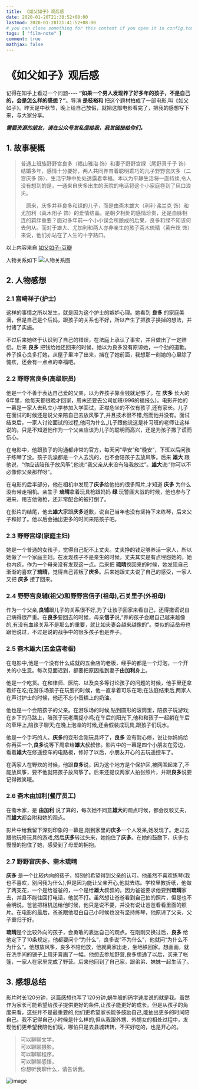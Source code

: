 ```yaml
---
title: 《如父如子》观后感
date: 2020-01-20T21:38:52+08:00
lastmod: 2020-01-28T21:41:52+08:00
# you can close something for this content if you open it in config.toml.
tags: [ "film-note" ] 
comment: true
mathjax: false
---
```


# 《如父如子》观后感

记得在知乎上看过一个问题---- **“如果一个男人发现养了好多年的孩子，不是自己的，会是怎么样的感想？”**。导演 **是枝裕和** 把这个题材拍成了一部电影,叫《如父如子》。昨天是中秋节，晚上给自己放假，就把这部电影看完了，把我的感想写下来，与大家分享。

***需要资源的朋友，请在公众号发私信给我，我发链接给你们。***

## 1. 故事梗概

>   普通上班族野野宫良多（福山雅治 饰）和妻子野野宫绿（尾野真千子 饰）结婚多年，感情十分要好，两人共同养育着聪明乖巧的儿子野野宫庆多（二宫庆多 饰），生活宁静中处处透露着幸福。本以为平静生活将一直持续,令人没有想到的是，一通来自庆多出生的医院的电话将这个小家庭卷到了风口浪尖。
> 
>　原来，庆多并非良多和绿的儿子，而是由斋木雄大（利利·弗兰克 饰）和尤加利（真木阳子 饰）的爱情结晶。是朝夕相处的感情珍贵，还是血脉相连的羁绊重要？面对多年前一个小小误会所酿成的后果，良多和绿不知该何去何从。而对于雄大、尤加利和两人亦非亲生的孩子斋木琉晴（黄升炫 饰）来说，他们亦站在了人生的十字路口。

以上内容来自 [如父如子-豆瓣](https://movie.douban.com/subject/10571509/)

人物关系如下
![人物关系图](https://www.dennisthink.com/wp-content/uploads/2020/09/如父如子关系表.jpg)

## 2. 人物感想

### 2.1 宫崎祥子(护士)

这样的事情之所以发生，就是因为这个护士的嫉妒心理。她看到 **良多** 的家庭美满，但是自己是个后妈，跟孩子的关系也不好，所以产生了把孩子换掉的想法，并付诸了实施。

不过后来她终于认识到了自己的错误，在法庭上承认了事实，并且做出了一定赔偿。后来 **良多** 把钱给她还回来的时候，她以为良多没有原谅她，一个劲的道歉。养子担心良多打她，从屋子里冲了出来，挡在了她前面，我想那一刻她的心里除了愧疚，还会有一点点的幸福吧。

### 2.2 野野宫良多(高级职员)

他是一个不善于表达自己爱的父亲，以为养孩子靠金钱就足够了。在 **庆多** 长大的6年里，他每天都很晚才回家，周末还要去公司加班(996的福报么)。电影开始的一幕是一家人去私立小学参加入学面试，正襟危坐的不仅有孩子,还有家长。儿子在面试的时候还是说父亲陪自己去放风筝了,并且技术很不错,然而他并没有。面试结束后，一家人讨论面试的过程,他问为什么,儿子跟他说这是补习班的老师让这样说的。只是不知道他作为一个父亲应该为儿子的聪明而高兴，还是为孩子撒了谎而伤心。

在电影中，他跟孩子的沟通都非常的官方，每天问“早安”和“晚安”，下班以后问孩子练琴了没。孩子洗澡都是一个人去洗的，也不会陪孩子去放风筝。后来 **雄大** 跟他说，“你应该陪孩子放风筝”,他说:“我父亲从来没有陪我放过”。**雄大**说:“你可以不必像你父亲那样呀”。

在电影的后半部分，他在相机中发现了**庆多**给他拍的很多照片,才知道 **庆多** 为什么没有带走相机。亲生子 **琉晴**拿着玩具枪跟妈妈 **绿** 玩警匪大战的时候，他也参与了进来，用吉他做枪，还非常配合的被打倒了。

在影片的结尾，他去**雄大**家跟**庆多**道歉，说自己当年也没有坚持下来练琴，后来父子和好了。他以后会抽出更多的时间来陪孩子吧。

### 2.3 野野宫绿(家庭主妇)

她是一个普通的女孩子，觉得自己配不上丈夫。丈夫挣的钱足够养活一家人，所以她做了一个家庭主妇。在发现孩子不是亲生的时候，丈夫其实是有点埋怨她的。她也内疚，作为一个母亲没有发现这一点。后来把 **琉晴**换回来的时候，她发现自己渐渐的喜欢了**琉晴**，觉得自己背叛了**庆多**。后来她跟丈夫说了自己的感受，一家人又把 **庆多** 接了回来。

### 2.4 野野宫良辅(祖父)和野野宫信子(祖母),石关里子(外祖母)

作为一个父亲,**良辅**跟儿子的关系很不好,为了让孩子回家来看自己，还得撒谎说自己病得很严重。在**良多**要回去的时候，母亲**信子**说,“养的孩子会跟自己越来越像的,有没有血缘关系不是那么的重要，就比如夫妻会越来越像的”。类似的话岳母也跟他说过，不过是说的战争中的很多孩子也是养子。

### 2.5 斋木雄大(五金店老板)

在电影中,他是一个没有什么成就的五金店的老板，经手的都是一个灯泡，一个开关的小生意。每次见面迟到，都要把原因推到妻子**由加利**身上。

他是一个吃货。在和律师、医院、以及良多等讨论孩子的问题的时候，他手里还拿着虾在吃;在游乐场孩子在玩耍的时候，他一直拿着可乐在喝;在法庭结束后,两家人在声讨护士的时候，他还不忘小蛋糕上的奶油。

他也是一个会陪孩子的父亲。在游乐场的时候,钻到圆形的滚筒里，陪孩子玩游戏;在乡下的马路上，陪孩子玩老鹰捉小鸡;在午后的阳光下,他和和孩子一起躺在午后的草坪上,陪孩子聊天;在晚上泡澡的时候,还会假装成玩具,跟孩子们玩水。

他是一个手巧的人。**庆多**的变形金刚玩具坏了，**良多** 没有耐心修，说让你妈妈给你再买一个,**良多**说等下周拿给**雄大**叔叔修。影片中的一幕是四个小朋友在旁边，看着**雄大**在修遥控车的电路板，修好了以后，小朋友开心的去玩遥控车了。

在两家人在野炊的时候，他跟**良多**说，因为这个地方是个保护区,被网围起来了,不能放风筝，要不他就陪孩子放风筝了。后来还提议两家人拍张照片，并跟**良多**说要记得微笑哦。

### 2.6 斋木由加利(餐厅员工)

在斋木家，是 **由加利** 说了算的，每次她不同意**雄大**的观点时候，都会反驳丈夫，而**雄大**都会附和她的观点。

影片中给我留下深刻印象的一幕是,刚到家里的**庆多**一个人发呆,她发现了。走过去跟他玩修玩具的游戏,然后**庆多**转过头来，她抱住了**庆多**。在她的鼓励下，庆多也慢慢的抱住了她，感受到了母爱的拥抱。

### 2.7 野野宫庆多、斋木琉晴

**庆多** 是一个比较内向的孩子，特别的希望得到父亲的认可。他虽然不喜欢练琴(我也不喜欢，别问我为什么),但是因为能让父亲开心,他就去练。学校里教折纸，他做了两支花，一个是给爸爸的，一个是给**雄大**叔叔的。因为爸爸要求他要到**琉晴**家去，并且不能往回打电话，他就不打。虽然想让爸爸看到自己拍的照片，但是也不会明说，爸爸把相机送给他时候，他只是说不要，并没有说让爸爸看看里面的照片。在电影的最后，爸爸跟他坦白自己小时候也没有坚持练琴，他原谅了父亲，父子重归于好。

**琉晴**是个比较外向的孩子，会勇敢的表达自己的观点。在刚刚交换过后，**良多** 给他定下了10条规定，他都要问个“为什么”，良多说“不为什么”，他就问“为什么不为什么”。他想放风筝，良多不陪他放，他就离家出走，坐地铁回家。想画画，就在洗手间的镜子上用牙膏画了一幅。他想去参加野营,良多想通了以后，买来了帐篷，一家人在家里完成了野营。后来他回到了自己家，跟弟弟、妹妹一起生活了。

## 3. 感想总结

影片时长120分钟，这篇感想也写了120分钟,蜗牛般的码字速度说的就是我。虽然作为家长可能希望给孩子提供更好的条件,让孩子能更好的成长。但是从孩子的角度来看，这些并不是最重要的,他们更希望家长能多鼓励自己,能抽出更多的时间陪自己。我不记得自己小时候是什么样的,但从我跟外甥、外甥女的相处过程中，发现他们更希望我陪他们玩，哪怕只是去县城转转，不买好吃的，也是开心的。


> 可以聊聊文学，   
> 可以聊聊摄影，    
> 可以聊聊程序，    
> 可以聊聊感悟，    
> 你想听我聊什么，请告诉我。     

![image](https://mmbiz.qpic.cn/mmbiz_jpg/IDHaWiaS8DJpDWaY4ZNTpQR4riciaVTEqPkpwGNwbmUxHUjv8licNxNlD9IEia7rCb8KYibdRWCiamYGRfetNW1CyqWTQ/0?wx_fmt=jpeg)

